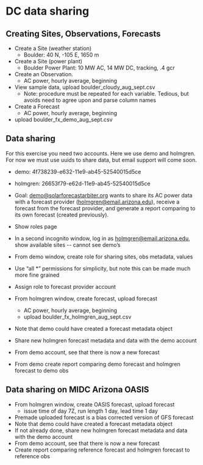 # DC data sharing

## Creating Sites, Observations, Forecasts

* Create a Site (weather station)
  * Boulder: 40 N, -105 E, 1650 m
* Create a Site (power plant)
  * Boulder Power Plant: 10 MW AC, 14 MW DC, tracking, .4 gcr
* Create an Observation.
  * AC power, hourly average, beginning
* View sample data, upload boulder_cloudy_aug_sept.csv
  * Note: procedure must be repeated for each variable. Tedious, but avoids need to agree upon and parse column names
* Create a Forecast
  * AC power, hourly average, beginning
* upload boulder_fx_demo_aug_sept.csv

## Data sharing

For this exercise you need two accounts. Here we use demo and holmgren.
For now we must use uuids to share data, but email support will come soon.

* demo: 4f738239-e632-11e9-ab45-52540015d5ce
* holmgren: 26653f79-e62d-11e9-ab45-52540015d5ce

* Goal: demo@solarforecastarbiter.org wants to share its AC power data with a forecast provider (holmgren@email.arizona.edu), receive a forecast from the forecast provider, and generate a report comparing to its own forecast (created previously).
* Show roles page
* In a second incognito window, log in as holmgren@email.arizona.edu, show available sites -- cannot see demo’s
* From demo window, create role for sharing sites, obs metadata, values
* Use “all *” permissions for simplicity, but note this can be made much more fine grained
* Assign role to forecast provider account
* From holmgren window, create forecast, upload forecast
  * AC power, hourly average, beginning
  * upload boulder_fx_holmgren_aug_sept.csv
* Note that demo could have created a forecast metadata object
* Share new holmgren forecast metadata and data with the demo account
* From demo account, see that there is now a new forecast
* From demo create report comparing demo forecast and holmgren forecast to demo obs

## Data sharing on MIDC Arizona OASIS

* From holmgren window, create OASIS forecast, upload forecast
  * issue time of day 7Z, run length 1 day, lead time 1 day
* Premade uploaded forecast is a bias corrected version of GFS forecast
* Note that demo could have created a forecast metadata object
* If not already done, share new holmgren forecast metadata and data with the demo account
* From demo account, see that there is now a new forecast
* Create report comparing reference forecast and holmgren forecast to reference obs
